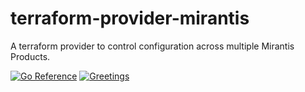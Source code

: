 # terraform-provider-mirantis

A terraform provider to control configuration across multiple Mirantis Products.

[![Go Reference](https://pkg.go.dev/badge/github.com/Richard-Barrett/terraform-provider-mirantis.svg)](https://pkg.go.dev/github.com/Richard-Barrett/terraform-provider-mirantis)
[![Greetings](https://github.com/Richard-Barrett/terraform-provider-mirantis/actions/workflows/greetings.yml/badge.svg?branch=main)](https://github.com/Richard-Barrett/terraform-provider-mirantis/actions/workflows/greetings.yml)





